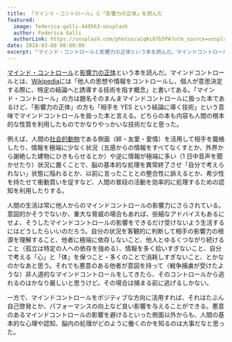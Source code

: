 ```yaml
---
title: 「マインド・コントロール」と「影響力の正体」を読んだ
featured:
  image: federica-galli-449563-unsplash
  author: Federica Galli
  authorLink: https://unsplash.com/photos/aiqKc07b5PA?utm_source=unsplash&utm_medium=referral&utm_content=creditCopyText
date: 2018-03-08 08:09:09
excerpt: "マインド・コントロールと影響力の正体という本を読んだ。マインドコントロールとは、Wikipediaには「他人の思想や情報をコントロールし、個人が意思決定する際に、特定の結論へと誘導する技術を指す概念」と書いてある。「マインド・コントロール」の方は題名そのまんまマインドコントロールに扱った本であるけど、「影響力の正体」の方も「相手をYESという結論に導く技術」という意味でマインドコントロールを扱った本と言える。どちらの本も内容も人間の根本的な性質を利用したものでかなりやっかいな技術だなと思った。"
---
```


[マインド・コントロール](http://books.bunshun.jp/ud/book/num/9784166610747)と[影響力の正体](http://www.sbcr.jp/products/4797374025.html)という本を読んだ。マインドコントロールとは、[Wikipedia](https://ja.wikipedia.org/wiki/%E3%83%9E%E3%82%A4%E3%83%B3%E3%83%89%E3%82%B3%E3%83%B3%E3%83%88%E3%83%AD%E3%83%BC%E3%83%AB)には「他人の思想や情報をコントロールし、個人が意思決定する際に、特定の結論へと誘導する技術を指す概念」と書いてある。「マインド・コントロール」の方は題名そのまんまマインドコントロールに扱った本であるけど、「影響力の正体」の方も「相手を YES という結論に導く技術」という意味でマインドコントロールを扱った本と言える。どちらの本も内容も人間の根本的な性質を利用したものでかなりやっかいな技術だなと思った。

例えば、人間の[社会的動物](https://ja.wikipedia.org/wiki/%E7%A4%BE%E4%BC%9A%E7%9A%84%E5%8B%95%E7%89%A9)である側面（絆・友愛・愛情）を活用して相手を籠絡したり、情報を極端に少なく状況（五感からの情報をすべてなくすとか、外界から謝絶した建物にひきもらせるとか）や逆に情報が極端に多い（1 日中音声を聞かせたり）状況に置くことで、脳の基本的な処理を異常終了させ「自分で考えられない」状態に陥れるとか、以前に言ったこととの整合性に訴えるとか、希少性を持たせて衝動買いを促すなど、人間の普段の活動を効率的に処理するための認知を利用したりする。

人間の生活は常に他人からのマインドコントロールの影響力にさらされている。意図的かそうでないか、重大な脅威の場合もあれば、些細なアドバイスもあるにせよ、そうしたマインドコントロールの影響をできるだけ受けないよう生活するにはどうしたらいいのだろう。自分の状況を客観的に判断して相手の影響力の根源を理解すること、他者に極端に依存しないこと、他人とゆるくつながり続けること（孤立は特定の人への依存を強める）、情報を多く拾いすぎないこと、自分で考える「心」と「体」を保つこと・多くのことで消耗しすぎないこと、とかなのかなあと思う。それでも悪意のある他者が意図を持って（戦争捕虜が受けたような）非人道的なマインドコントロールをしてきたら、そのコントロールから逃れるのはかなり厳しいと思うけど。その場合は捕まる前に逃げるしかない。

一方で、マインドコントロールをポジティブな方向に活用すれば、それはたぶん自己啓発とか、パフォーマンスの向上など良い影響を与えることができる。悪意のあるマインドコントロールの影響を避けるといった側面以外からも、人間の基本的な心理や認知、脳内の処理がどのように働くのかを知るのは大事だなと思った。
